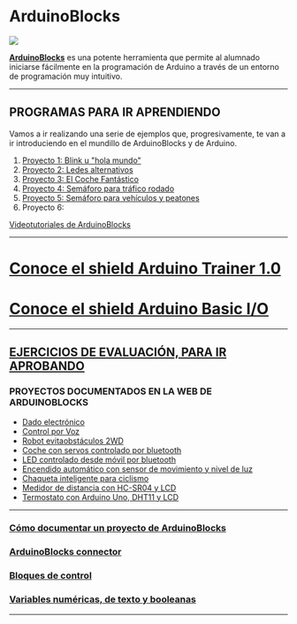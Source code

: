 # ArduinoBlocks

![](http://www.arduinoblocks.com/web/images/arduinoblockslogo.png)

[**ArduinoBlocks**](http://www.arduinoblocks.com) es una potente herramienta que permite al alumnado iniciarse fácilmente en la programación de Arduino a través de un entorno de programación muy intuitivo.

---
## **PROGRAMAS PARA IR APRENDIENDO**

Vamos a ir realizando una serie de ejemplos que, progresivamente, te van a ir introduciendo en el mundillo de ArduinoBlocks y de Arduino.

1. [Proyecto 1: Blink u "hola mundo"](led_blink.md)
2. [Proyecto 2: Ledes alternativos](ledes_alternativos.md)
3. [Proyecto 3: El Coche Fantástico](kitt.md)
4. [Proyecto 4: Semáforo para tráfico rodado](semáforo_v.md)
5. [Proyecto 5: Semáforo para vehículos y peatones](semáforo_vp.md)
6. Proyecto 6:

[Videotutoriales de ArduinoBlocks](http://www.arduinoblocks.com/blog/2017/01/16/videotutoriales-de-arduinoblocks/)

---

# [Conoce el shield Arduino Trainer 1.0](Trainer10/readme.md)

# [Conoce el shield Arduino Basic I/O](BasicIO/readme.md)

---

## **[EJERCICIOS DE EVALUACIÓN, PARA IR APROBANDO](ejercicios.md)**


### PROYECTOS DOCUMENTADOS EN LA WEB DE ARDUINOBLOCKS
- [Dado electrónico](http://www.arduinoblocks.com/blog/2017/12/01/dado-electronico/)
- [Control por Voz](http://www.arduinoblocks.com/blog/2017/11/01/control-por-voz/)
- [Robot evitaobstáculos 2WD](http://www.arduinoblocks.com/blog/2017/10/18/robot-evita-obstaculos-2wd/)
- [Coche con servos controlado por bluetooth](http://www.arduinoblocks.com/blog/2017/07/10/coche-con-servos-controlado-por-bluetooth/)
- [LED controlado desde móvil por bluetooth](http://www.arduinoblocks.com/blog/2017/05/17/led-controlado-desde-movil-por-bluetooth-arduinoblocks-appinventor/)
- [Encendido automático con sensor de movimiento y nivel de luz](http://www.arduinoblocks.com/blog/2017/04/03/encendido-automatico-con-sensor-de-movimiento-y-nivel-de-luz/)
- [Chaqueta inteligente para ciclismo](http://www.arduinoblocks.com/blog/2017/02/24/proyecto-chaqueta-inteligente-para-ciclismo/)
- [Medidor de distancia con HC-SR04 y LCD](http://www.arduinoblocks.com/blog/2017/01/29/medidor-de-distancia-con-hc-sr04-y-lcd/)
- [Termostato con Arduino Uno, DHT11 y LCD](http://www.arduinoblocks.com/blog/2016/12/13/termostato-con-arduino-uno-dht11-y-lcd/)

---

### [Cómo documentar un proyecto de ArduinoBlocks](http://www.arduinoblocks.com/blog/2017/09/27/documentacion-de-un-proyecto/)

### [ArduinoBlocks connector](http://www.arduinoblocks.com/blog/2017/02/14/arduinoblocks-connector/)


### [Bloques de control](http://www.arduinoblocks.com/blog/2017/05/29/bloques-de-control/)


### [Variables numéricas, de texto y booleanas](http://www.arduinoblocks.com/blog/2016/12/02/variables/)

***
